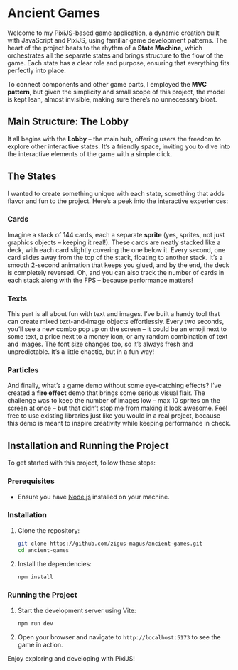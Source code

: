 # Ancient Games

Welcome to my PixiJS-based game application, a dynamic creation built with JavaScript and PixiJS, using familiar game development patterns. The heart of the project beats to the rhythm of a **State Machine**, which orchestrates all the separate states and brings structure to the flow of the game. Each state has a clear role and purpose, ensuring that everything fits perfectly into place.

To connect components and other game parts, I employed the **MVC pattern**, but given the simplicity and small scope of this project, the model is kept lean, almost invisible, making sure there’s no unnecessary bloat.

## Main Structure: The Lobby

It all begins with the **Lobby** – the main hub, offering users the freedom to explore other interactive states. It’s a friendly space, inviting you to dive into the interactive elements of the game with a simple click.

## The States

I wanted to create something unique with each state, something that adds flavor and fun to the project. Here’s a peek into the interactive experiences:

### Cards

Imagine a stack of 144 cards, each a separate **sprite** (yes, sprites, not just graphics objects – keeping it real!). These cards are neatly stacked like a deck, with each card slightly covering the one below it. Every second, one card slides away from the top of the stack, floating to another stack. It’s a smooth 2-second animation that keeps you glued, and by the end, the deck is completely reversed. Oh, and you can also track the number of cards in each stack along with the FPS – because performance matters!

### Texts

This part is all about fun with text and images. I’ve built a handy tool that can create mixed text-and-image objects effortlessly. Every two seconds, you’ll see a new combo pop up on the screen – it could be an emoji next to some text, a price next to a money icon, or any random combination of text and images. The font size changes too, so it’s always fresh and unpredictable. It’s a little chaotic, but in a fun way!

### Particles

And finally, what’s a game demo without some eye-catching effects? I’ve created a **fire effect** demo that brings some serious visual flair. The challenge was to keep the number of images low – max 10 sprites on the screen at once – but that didn’t stop me from making it look awesome. Feel free to use existing libraries just like you would in a real project, because this demo is meant to inspire creativity while keeping performance in check.

## Installation and Running the Project

To get started with this project, follow these steps:

### Prerequisites

- Ensure you have [Node.js](https://nodejs.org/) installed on your machine.

### Installation

1. Clone the repository:
    ```sh
    git clone https://github.com/zigus-magus/ancient-games.git
    cd ancient-games
    ```

2. Install the dependencies:
    ```sh
    npm install
    ```

### Running the Project

1. Start the development server using Vite:
    ```sh
    npm run dev
    ```

2. Open your browser and navigate to `http://localhost:5173` to see the game in action.

Enjoy exploring and developing with PixiJS!